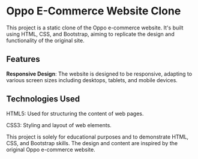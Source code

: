 # Oppo E-Commerce Website Clone

This project is a static clone of the Oppo e-commerce website. It's built using HTML, CSS, and Bootstrap, aiming to replicate the design and functionality of the original site.

## Features

**Responsive Design**: The website is designed to be responsive, adapting to various screen sizes including desktops, tablets, and mobile devices.

## Technologies Used

HTML5: Used for structuring the content of web pages.

CSS3: Styling and layout of web elements.


This project is solely for educational purposes and to demonstrate HTML, CSS, and Bootstrap skills. The design and content are inspired by the original Oppo e-commerce website.


